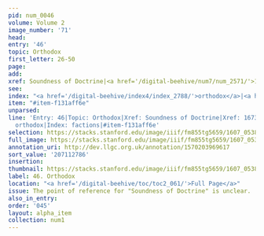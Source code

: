 ```yaml
---
pid: num_0046
volume: Volume 2
image_number: '71'
head:
entry: '46'
topic: Orthodox
first_letter: 26-50
page:
add:
xref: Soundness of Doctrine|<a href='/digital-beehive/num7/num_2571/'>1673 [Orthodox]</a>
see:
index: "<a href='/digital-beehive/index4/index_2788/'>orthodox</a>|<a href='/digital-beehive/index2/index_1351/'>factions</a>"
item: "#item-f131aff6e"
unparsed:
line: 'Entry: 46|Topic: Orthodox|Xref: Soundness of Doctrine|Xref: 1673 [Orthodox]|Index:
  orthodox|Index: factions|#item-f131aff6e'
selection: https://stacks.stanford.edu/image/iiif/fm855tg5659/1607_0538/236,2786,3086,472/full/0/default.jpg
full_image: https://stacks.stanford.edu/image/iiif/fm855tg5659/1607_0538/full/full/0/default.jpg
annotation_uri: http://dev.llgc.org.uk/annotation/1570203969617
sort_value: '207112786'
insertion:
thumbnail: https://stacks.stanford.edu/image/iiif/fm855tg5659/1607_0538/236,2786,600,180/250,/0/default.jpg
label: 46. Orthodox
location: "<a href='/digital-beehive/toc/toc2_061/'>Full Page</a>"
issue: The point of reference for "Soundness of Doctrine" is unclear.
also_in_entry:
order: '045'
layout: alpha_item
collection: num1
---
```

